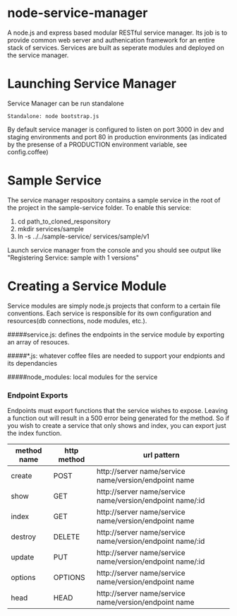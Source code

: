 node-service-manager
====================
A node.js and express based modular RESTful service manager.  Its job is to provide common web server and authenication framework for an entire stack of services.  Services are built as seperate modules and deployed on the service manager.


Launching Service Manager
=========================
Service Manager can be run standalone

    Standalone: node bootstrap.js

By default service manager is configured to listen on port 3000 in dev and staging environments and port 80 in production environments (as indicated by the presense of a PRODUCTION environment variable, see config.coffee)


Sample Service
==============
The service manager respository contains a sample service in the root of the project in the sample-service folder.  To enable this service:

1. cd path_to_cloned_responsitory
2. mkdir services/sample
3. ln -s ../../sample-service/ services/sample/v1

Launch service manager from the console and you should see output like "Registering Service: sample with 1 versions"

Creating a Service Module
=========================
Service modules are simply node.js projects that conform to a certain file conventions.  Each service is responsible for its own configuration and resources(db connections, node modules, etc.).

#####service.js:
defines the endpoints in the service module by exporting an array of resouces.

#####*.js:
whatever coffee files are needed to support your endpionts and its dependancies

#####node_modules: 
local modules for the service


### Endpoint Exports

Endpoints must export functions that the service wishes to expose.  Leaving a function out will result in a 500 error being generated for the method.  So if you wish to create a service that only shows and index, you can export just the index function.

| method name | http method | url pattern |
| ----------- | ----------- | ----------- |
| create      | POST        | http://server name/service name/version/endpoint name |
| show        | GET         | http://server name/service name/version/endpoint name/:id |
| index       | GET         | http://server name/service name/version/endpoint name |
| destroy     | DELETE      | http://server name/service name/version/endpoint name/:id |
| update      | PUT         | http://server name/service name/version/endpoint name/:id |
| options     | OPTIONS     | http://server name/service name/version/endpoint name |
| head        | HEAD        | http://server name/service name/version/endpoint name |


